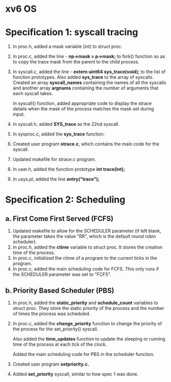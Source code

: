 # xv6 OS

# Specification 1: syscall tracing

1. In proc.h, added a mask variable (int) to struct proc.
2. In proc.c, added the line -
        **np->mask = p->mask;**
to fork() function so as to copy the trace mask from the parent to the child process.
3. In syscall.c, added the line -
        **extern uint64 sys_trace(void);**
to the list of function prototypes.
Also added **sys_trace** to the array of syscalls.
Created an array **syscall_names** containing the names of all the syscalls and another array **argnums** containing the number of arguments that each syscall takes.
    
    In syscall() function, added appropriate code to display the strace details when the mask of the process matches the mask set during input.
    
4. In syscall.h, added **SYS_trace** as the 22nd syscall.
5. In sysproc.c, added the **sys_trace** function.
6. Created user program **strace.c**, which contains the main code for the syscall.
7. Updated makefile for strace.c program.
8. In user.h, added the function prototype **int trace(int);** 
9. In usys.pl, added the line **entry("trace");**

# Specification 2: Scheduling

## a. First Come First Served (FCFS)

1. Updated makefile to allow for the SCHEDULER parameter (if left blank, the parameter takes the value "RR", which is the default round robin scheduler).
2. In proc.h, added the **ctime** variable to struct proc. It stores the creation time of the process.
3. In proc.c, initialized the ctime of a program to the current ticks in the program.
4. In proc.c, added the main scheduling code for FCFS. This only runs if the SCHEDULER parameter was set to "FCFS".

## b. Priority Based Scheduler (PBS)

1. In proc.h, added the **static_priority** and **schedule_count** variables to struct proc. They store the static priority of the process and the number of times the process was scheduled.
2. In proc.c, added the **change_priority** function to change the priority of the process for the set_priority() syscall.
    
    Also added the **time_updates** function to update the sleeping or running time of the process at each tick of the clock.
    
    Added the main scheduling code for PBS in the scheduler function.
    
3. Created user program **setpriority.c.**
4. Added **set_priority** syscall, similar to how spec 1 was done.
